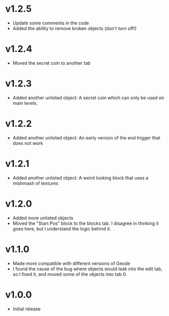 # v1.2.5
 * Update some comments in the code
 * Added the ability to remove broken objects (don't turn off!)

# v1.2.4
 * Moved the secret coin to another tab

# v1.2.3
 * Added another unlisted object: A secret coin which can only be used on main levels.

# v1.2.2
 * Added another unlisted object: An early version of the end trigger that does not work

# v1.2.1
 * Added another unlisted object: A weird looking block that uses a mishmash of textures

# v1.2.0
 * Added more unlisted objects
 * Moved the "Start Pos" block to the blocks tab. I disagree in thinking it goes here, but I understand the logic behind it. 

# v1.1.0
 * Made more compatible with different versions of Geode
 * I found the cause of the bug where objects would leak into the edit tab, so I fixed it, and moved some of the objects into tab 0. 

# v1.0.0
 * Initial release
